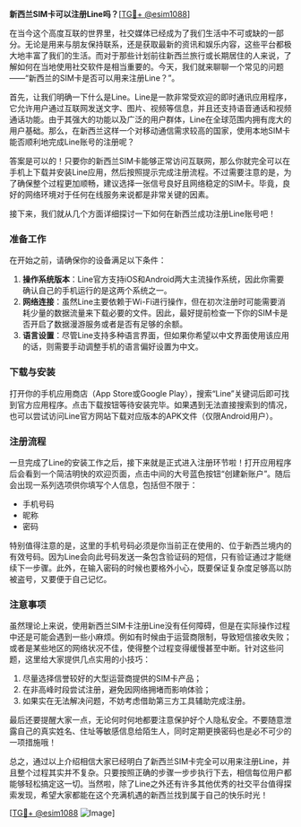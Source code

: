 **新西兰SIM卡可以注册Line吗？**[[TG💪+ @esim1088](https://t.me/s/esim1088)]

在当今这个高度互联的世界里，社交媒体已经成为了我们生活中不可或缺的一部分。无论是用来与朋友保持联系，还是获取最新的资讯和娱乐内容，这些平台都极大地丰富了我们的生活。而对于那些计划前往新西兰旅行或长期居住的人来说，了解如何在当地使用社交软件是相当重要的。今天，我们就来聊聊一个常见的问题——“新西兰的SIM卡是否可以用来注册Line？”。

首先，让我们明确一下什么是Line。Line是一款非常受欢迎的即时通讯应用程序，它允许用户通过互联网发送文字、图片、视频等信息，并且还支持语音通话和视频通话功能。由于其强大的功能以及广泛的用户群体，Line在全球范围内拥有庞大的用户基础。那么，在新西兰这样一个对移动通信需求较高的国家，使用本地SIM卡能否顺利地完成Line账号的注册呢？

答案是可以的！只要你的新西兰SIM卡能够正常访问互联网，那么你就完全可以在手机上下载并安装Line应用，然后按照提示完成注册流程。不过需要注意的是，为了确保整个过程更加顺畅，建议选择一张信号良好且网络稳定的SIM卡。毕竟，良好的网络环境对于任何在线服务来说都是非常关键的因素。

接下来，我们就从几个方面详细探讨一下如何在新西兰成功注册Line账号吧！

### **准备工作**
在开始之前，请确保你的设备满足以下条件：
1. **操作系统版本**：Line官方支持iOS和Android两大主流操作系统，因此你需要确认自己的手机运行的是这两个系统之一。
2. **网络连接**：虽然Line主要依赖于Wi-Fi进行操作，但在初次注册时可能需要消耗少量的数据流量来下载必要的文件。因此，最好提前检查一下你的SIM卡是否开启了数据漫游服务或者是否有足够的余额。
3. **语言设置**：尽管Line支持多种语言界面，但如果你希望以中文界面使用该应用的话，则需要手动调整手机的语言偏好设置为中文。

### **下载与安装**
打开你的手机应用商店（App Store或Google Play），搜索“Line”关键词后即可找到官方应用程序。点击下载按钮等待安装完毕。如果遇到无法直接搜索到的情况，也可以尝试访问Line官方网站下载对应版本的APK文件（仅限Android用户）。

### **注册流程**
一旦完成了Line的安装工作之后，接下来就是正式进入注册环节啦！打开应用程序后会看到一个简洁明快的欢迎页面，点击中间的大号蓝色按钮“创建新账户”。随后会出现一系列选项供你填写个人信息，包括但不限于：
- 手机号码
- 昵称
- 密码

特别值得注意的是，这里的手机号码必须是你当前正在使用的、位于新西兰境内的有效号码。因为Line会向此号码发送一条包含验证码的短信，只有验证通过才能继续下一步骤。此外，在输入密码的时候也要格外小心，既要保证复杂度足够高以防被盗号，又要便于自己记忆。

### **注意事项**
虽然理论上来说，使用新西兰SIM卡注册Line没有任何障碍，但是在实际操作过程中还是可能会遇到一些小麻烦。例如有时候由于运营商限制，导致短信接收失败；或者是某些地区的网络状况不佳，使得整个过程变得缓慢甚至中断。针对这些问题，这里给大家提供几点实用的小技巧：
1. 尽量选择信誉较好的大型运营商提供的SIM卡产品；
2. 在非高峰时段尝试注册，避免因网络拥堵而影响体验；
3. 如果实在无法解决问题，不妨考虑借助第三方工具辅助完成注册。

最后还要提醒大家一点，无论何时何地都要注意保护好个人隐私安全。不要随意泄露自己的真实姓名、住址等敏感信息给陌生人，同时定期更换密码也是必不可少的一项措施哦！

总之，通过以上介绍相信大家已经明白了新西兰SIM卡完全可以用来注册Line，并且整个过程其实并不复杂。只要按照正确的步骤一步步执行下去，相信每位用户都能够轻松搞定这一切。当然啦，除了Line之外还有许多其他优秀的社交平台值得探索发现，希望大家都能在这个充满机遇的新西兰找到属于自己的快乐时光！

[[TG💪+ @esim1088](https://t.me/s/esim1088) ![Image](https://i.postimg.cc/4NQfJmqS/Snipaste-2025-05-13-00-14-12.png)]